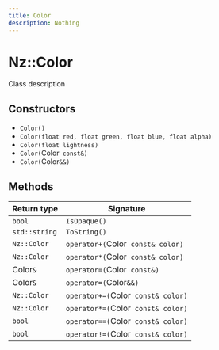 ```yaml
---
title: Color
description: Nothing
---
```


# Nz::Color

Class description

## Constructors

- `Color()`
- `Color(float red, float green, float blue, float alpha)`
- `Color(float lightness)`
- `Color(`Color` const&)`
- `Color(`Color`&&)`

## Methods

| Return type | Signature |
| ----------- | --------- |
| `bool` | `IsOpaque()` |
| `std::string` | `ToString()` |
| `Nz::Color` | `operator+(`Color` const& color)` |
| `Nz::Color` | `operator*(`Color` const& color)` |
| Color`&` | `operator=(`Color` const&)` |
| Color`&` | `operator=(`Color`&&)` |
| `Nz::Color` | `operator+=(`Color` const& color)` |
| `Nz::Color` | `operator*=(`Color` const& color)` |
| `bool` | `operator==(`Color` const& color)` |
| `bool` | `operator!=(`Color` const& color)` |
